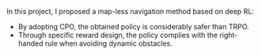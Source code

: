 In this project, I proposed a map-less navigation method based on deep RL:
- By adopting CPO, the obtained policy is considerably safer than TRPO.
- Through specific reward design, the policy complies with the right-handed rule when avoiding dynamic obstacles.
